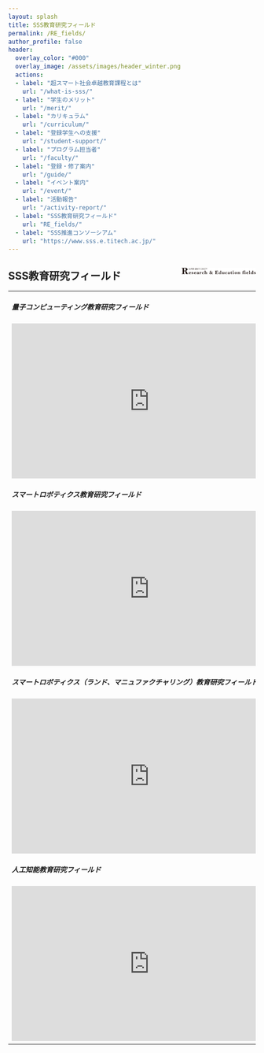 ```yaml
---
layout: splash
title: SSS教育研究フィールド
permalink: /RE_fields/
author_profile: false
header:
  overlay_color: "#000"
  overlay_image: /assets/images/header_winter.png
  actions:
  - label: "超スマート社会卓越教育課程とは"
    url: "/what-is-sss/"
  - label: "学生のメリット"
    url: "/merit/"
  - label: "カリキュラム"
    url: "/curriculum/"
  - label: "登録学生への支援​"
    url: "/student-support/"
  - label: "プログラム担当者​"
    url: "/faculty/"
  - label: "登録・修了案内"
    url: "/guide/"
  - label: "イベント案内"
    url: "/event/"
  - label: "活動報告"
    url: "/activity-report/"
  - label: "SSS教育研究フィールド"
    url: "RE_fields/"
  - label: "SSS推進コンソーシアム"
    url: "https://www.sss.e.titech.ac.jp/"
---
```


## SSS教育研究フィールド  <img src="/assets/images/logo_R&E.png" width="30%" height="30%" align="right"/>

<table style="border:none;" width="100%">
    <td style="border:none;" width="50%">

<h5>量子コンピューティング教育研究フィールド</h5>
<iframe width="560" height="315" src="https://www.youtube.com/embed/ugZYHpeiHAQ" frameborder="0" allow="accelerometer; autoplay; clipboard-write; encrypted-media; gyroscope; picture-in-picture" allowfullscreen></iframe>

<h5>スマートロボティクス教育研究フィールド</h5>
<iframe width="560" height="315" src="https://www.youtube.com/embed/0_m_4_VGqdo" frameborder="0" allow="accelerometer; autoplay; clipboard-write; encrypted-media; gyroscope; picture-in-picture" allowfullscreen></iframe>

<h5>スマートロボティクス（ランド、マニュファクチャリング）教育研究フィールド</h5>
<iframe width="560" height="315" src="https://www.youtube.com/embed/Wg8prZZ46Tw" frameborder="0" allow="accelerometer; autoplay; clipboard-write; encrypted-media; gyroscope; picture-in-picture" allowfullscreen></iframe>

<h5>人工知能教育研究フィールド</h5>
<iframe width="560" height="315" src="https://www.youtube.com/embed/7s3lnMQOqOc" frameborder="0" allow="accelerometer; autoplay; clipboard-write; encrypted-media; gyroscope; picture-in-picture" allowfullscreen></iframe>

</td>
<td style="border:none;" width="50%">

<h5>量子センサ教育研究フィールド</h5>
<iframe width="560" height="315" src="https://www.youtube.com/embed/jPs9mQJEKGc" frameborder="0" allow="accelerometer; autoplay; clipboard-write; encrypted-media; gyroscope; picture-in-picture" allowfullscreen></iframe>

<h5>スマートロボティクス（スカイ、アクア）教育研究フィールド</h5>
<iframe width="560" height="315" src="https://www.youtube.com/embed/mdQUHdqadl4" frameborder="0" allow="accelerometer; autoplay; clipboard-write; encrypted-media; gyroscope; picture-in-picture" allowfullscreen></iframe>

<h5>スマートモビリティ教育研究フィールド</h5>
<iframe width="560" height="315" src="https://www.youtube.com/embed/E20RnN_0rbI" frameborder="0" allow="accelerometer; autoplay; clipboard-write; encrypted-media; gyroscope; picture-in-picture" allowfullscreen></iframe>

</td>
</table>
